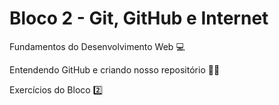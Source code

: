 # Bloco 2 - Git, GitHub e Internet

Fundamentos do Desenvolvimento Web :computer:

Entendendo GitHub e criando nosso repositório :man_student:

Exercícios do Bloco :two:
